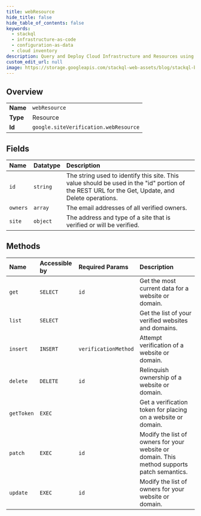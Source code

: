 ```yaml
---
title: webResource
hide_title: false
hide_table_of_contents: false
keywords:
  - stackql
  - infrastructure-as-code
  - configuration-as-data
  - cloud inventory
description: Query and Deploy Cloud Infrastructure and Resources using SQL
custom_edit_url: null
image: https://storage.googleapis.com/stackql-web-assets/blog/stackql-blog-post-featured-image.png
---
```

  
    

## Overview
<table><tbody>
<tr><td><b>Name</b></td><td><code>webResource</code></td></tr>
<tr><td><b>Type</b></td><td>Resource</td></tr>
<tr><td><b>Id</b></td><td><code>google.siteVerification.webResource</code></td></tr>
</tbody></table>

## Fields
| Name | Datatype | Description |
|:-----|:---------|:------------|
| `id` | `string` | The string used to identify this site. This value should be used in the "id" portion of the REST URL for the Get, Update, and Delete operations. |
| `owners` | `array` | The email addresses of all verified owners. |
| `site` | `object` | The address and type of a site that is verified or will be verified. |
## Methods
| Name | Accessible by | Required Params | Description |
|:-----|:--------------|:----------------|:------------|
| `get` | `SELECT` | `id` | Get the most current data for a website or domain. |
| `list` | `SELECT` |  | Get the list of your verified websites and domains. |
| `insert` | `INSERT` | `verificationMethod` | Attempt verification of a website or domain. |
| `delete` | `DELETE` | `id` | Relinquish ownership of a website or domain. |
| `getToken` | `EXEC` |  | Get a verification token for placing on a website or domain. |
| `patch` | `EXEC` | `id` | Modify the list of owners for your website or domain. This method supports patch semantics. |
| `update` | `EXEC` | `id` | Modify the list of owners for your website or domain. |
